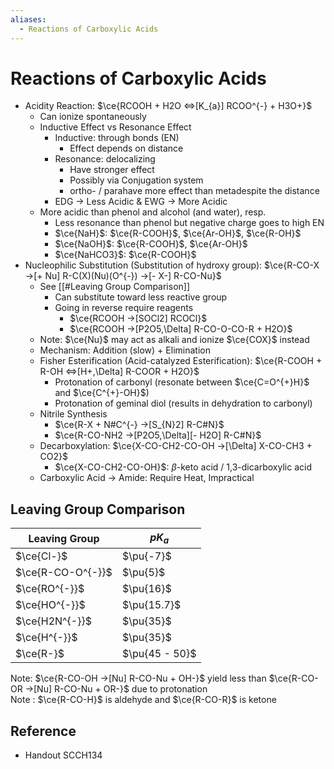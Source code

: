 ```yaml
---
aliases:
  - Reactions of Carboxylic Acids
---
```


# Reactions of Carboxylic Acids

- Acidity Reaction: $\ce{RCOOH + H2O <=>[K_{a}] RCOO^{-} + H3O+}$
	- Can ionize spontaneously
	- Inductive Effect vs Resonance Effect
		- Inductive: through bonds (EN)
			- Effect depends on distance
		- Resonance: delocalizing
			- Have stronger effect
			- Possibly via Conjugation system
			- ortho- / parahave more effect than metadespite the distance
		- EDG → Less Acidic & EWG → More Acidic
	- More acidic than phenol and alcohol (and water), resp.
		- Less resonance than phenol but negative charge goes to high EN
		- $\ce{NaH}$: $\ce{R-COOH}$, $\ce{Ar-OH}$, $\ce{R-OH}$
		- $\ce{NaOH}$: $\ce{R-COOH}$, $\ce{Ar-OH}$
		- $\ce{NaHCO3}$: $\ce{R-COOH}$
- Nucleophilic Substitution (Substitution of hydroxy group): $\ce{R-CO-X ->[+ Nu] R-C(X)(Nu)(O^{-}) ->[- X-] R-CO-Nu}$
	- See [[#Leaving Group Comparison]]
		- Can substitute toward less reactive group
		- Going in reverse require reagents
			- $\ce{RCOOH ->[SOCl2] RCOCl}$
			- $\ce{RCOOH ->[P2O5,\Delta] R-CO-O-CO-R + H2O}$
	- Note: $\ce{Nu}$ may act as alkali and ionize $\ce{COX}$ instead
	- Mechanism: Addition (slow) + Elimination
	- Fisher Esterification (Acid-catalyzed Esterification): $\ce{R-COOH + R-OH <=>[H+,\Delta] R-COOR + H2O}$
		- Protonation of carbonyl (resonate between $\ce{C=O^{+}H}$ and $\ce{C^{+}-OH}$)
		- Protonation of geminal diol (results in dehydration to carbonyl)
	- Nitrile Synthesis
		- $\ce{R-X + N#C^{-} ->[S_{N}2] R-C#N}$
		- $\ce{R-CO-NH2 ->[P2O5,\Delta][- H2O] R-C#N}$
	- Decarboxylation: $\ce{X-CO-CH2-CO-OH ->[\Delta] X-CO-CH3 + CO2}$
		- $\ce{X-CO-CH2-CO-OH}$: $\beta$-keto acid / 1,3-dicarboxylic acid
	- Carboxylic Acid → Amide: Require Heat, Impractical

## Leaving Group Comparison

| Leaving Group | $pK_{a}$ |
| ---- | ---- |
| $\ce{Cl-}$ | $\pu{-7}$ |
| $\ce{R-CO-O^{-}}$ | $\pu{5}$ |
| $\ce{RO^{-}}$ | $\pu{16}$ |
| $\ce{HO^{-}}$ | $\pu{15.7}$ |
| $\ce{H2N^{-}}$ | $\pu{35}$ |
| $\ce{H^{-}}$ | $\pu{35}$ |
| $\ce{R-}$ | $\pu{45 - 50}$ |  

Note: $\ce{R-CO-OH ->[Nu] R-CO-Nu + OH-}$ yield less than $\ce{R-CO-OR ->[Nu] R-CO-Nu + OR-}$ due to protonation  
Note : $\ce{R-CO-H}$ is aldehyde and $\ce{R-CO-R}$ is ketone

## Reference

- Handout SCCH134
